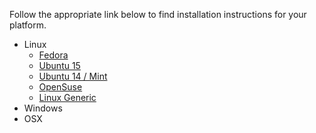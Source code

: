 Follow the appropriate link below to find installation instructions for your platform.

* Linux
    * [Fedora](build_fedora.md)
    * [Ubuntu 15](build_ubuntu.md)
    * [Ubuntu 14 / Mint](build_ubuntu14.md)
    * [OpenSuse](build_opensuse.md)
    * [Linux Generic](linux-generic.md)
* Windows
* OSX
